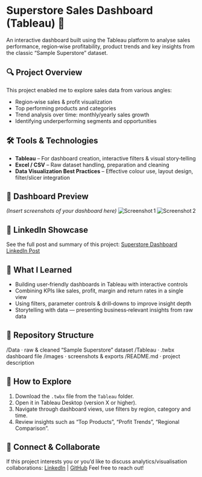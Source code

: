 # Superstore Sales Dashboard (Tableau) 🛒

An interactive dashboard built using the Tableau platform to analyse sales performance, region‑wise profitability, product trends and key insights from the classic “Sample Superstore” dataset.

## 🔍 Project Overview
This project enabled me to explore sales data from various angles:
- Region‑wise sales & profit visualization
- Top performing products and categories
- Trend analysis over time: monthly/yearly sales growth
- Identifying underperforming segments and opportunities

## 🛠️ Tools & Technologies
- **Tableau** – For dashboard creation, interactive filters & visual story‑telling
- **Excel / CSV** – Raw dataset handling, preparation and cleaning
- **Data Visualization Best Practices** – Effective colour use, layout design, filter/slicer integration

## 📸 Dashboard Preview
*(Insert screenshots of your dashboard here)*
![Screenshot 1](./images/screenshot1.png)
![Screenshot 2](./images/screenshot2.png)

## 📍 LinkedIn Showcase
See the full post and summary of this project:
[Superstore Dashboard LinkedIn Post](https://www.linkedin.com/posts/ganesh-kumble-6b64021aa_tableau-dataanalytics-dashboard-activity-7368716738995146752-7NPM)

## 🎯 What I Learned
- Building user‑friendly dashboards in Tableau with interactive controls
- Combining KPIs like sales, profit, margin and return rates in a single view
- Using filters, parameter controls & drill‑downs to improve insight depth
- Storytelling with data — presenting business‑relevant insights from raw data

## 📁 Repository Structure
/Data              · raw & cleaned “Sample Superstore” dataset
/Tableau           · .twbx dashboard file
/images            · screenshots & exports
/README.md         · project description

## 🚀 How to Explore
1. Download the `.twbx` file from the `Tableau` folder.
2. Open it in Tableau Desktop (version X or higher).
3. Navigate through dashboard views, use filters by region, category and time.
4. Review insights such as “Top Products”, “Profit Trends”, “Regional Comparison”.

## 🤝 Connect & Collaborate
If this project interests you or you’d like to discuss analytics/visualisation collaborations:
[LinkedIn](https://www.linkedin.com/in/ganesh-kumble-6b64021aa) | [GitHub](https://github.com/ganu47)
Feel free to reach out!
